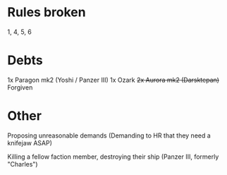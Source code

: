 # Rules broken
1, 4, 5, 6
# Debts
1x Paragon mk2 (Yoshi / Panzer III)
1x Ozark
~~2x Aurora mk2 (Darsktepan)~~ Forgiven
# Other
Proposing unreasonable demands (Demanding to HR that they need a knifejaw ASAP)

Killing a fellow faction member, destroying their ship (Panzer III, formerly "Charles")
